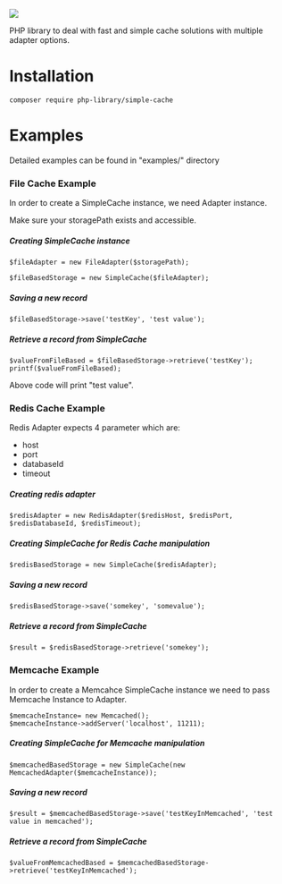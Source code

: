 <p align="left">
    <a href="#" alt="Backers on Open Collective">
        <img src="https://travis-ci.org/ismatkurt/php-simple-cache.svg?branch=0.0.6" /></a>
</p>

PHP library to deal with fast and simple cache solutions with multiple adapter options.

# Installation
```
composer require php-library/simple-cache
```

# Examples
Detailed examples can be found in "examples/" directory

### File Cache Example

In order to create a SimpleCache instance, we need Adapter instance.

Make sure your storagePath exists and accessible.

##### Creating SimpleCache instance
```
$fileAdapter = new FileAdapter($storagePath);

$fileBasedStorage = new SimpleCache($fileAdapter);
```

##### Saving a new record
```
$fileBasedStorage->save('testKey', 'test value');
```

##### Retrieve a record from SimpleCache
```
$valueFromFileBased = $fileBasedStorage->retrieve('testKey');
printf($valueFromFileBased);
```

Above code will print "test value".

### Redis Cache Example
Redis Adapter expects 4 parameter which are:
- host
- port
- databaseId
- timeout

##### Creating redis adapter
```
$redisAdapter = new RedisAdapter($redisHost, $redisPort, $redisDatabaseId, $redisTimeout);
```

##### Creating SimpleCache for Redis Cache manipulation
```
$redisBasedStorage = new SimpleCache($redisAdapter);
```

##### Saving a new record
```
$redisBasedStorage->save('somekey', 'somevalue');
```

##### Retrieve a record from SimpleCache
```
$result = $redisBasedStorage->retrieve('somekey');
```

### Memcache Example

In order to create a Memcahce SimpleCache instance we need to pass Memcache Instance to Adapter.

```
$memcacheInstance= new Memcached();
$memcacheInstance->addServer('localhost', 11211);
```

##### Creating SimpleCache for Memcache manipulation
```
$memcachedBasedStorage = new SimpleCache(new MemcachedAdapter($memcacheInstance));
```

##### Saving a new record
```
$result = $memcachedBasedStorage->save('testKeyInMemcached', 'test value in memcached');
```

##### Retrieve a record from SimpleCache
```
$valueFromMemcachedBased = $memcachedBasedStorage->retrieve('testKeyInMemcached');
```
